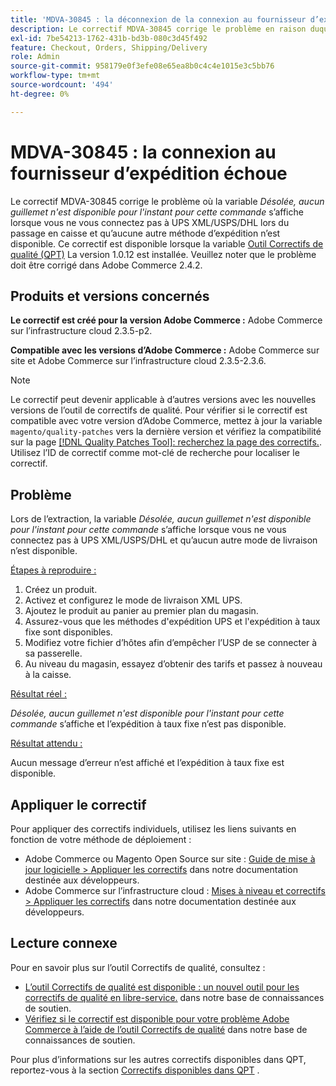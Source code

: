 ```yaml
---
title: 'MDVA-30845 : la déconnexion de la connexion au fournisseur d’expédition échoue'
description: Le correctif MDVA-30845 corrige le problème en raison duquel l’erreur *Désolé, aucun guillemet n’est disponible pour cette commande pour l’instant* s’affiche lorsque vous ne vous connectez pas à UPS XML/USPS/DHL pendant le passage en caisse, et aucune autre méthode de livraison n’est disponible. Ce correctif est disponible lorsque l’[outil de correctifs de qualité (QPT)](/help/announcements/adobe-commerce-announcements/magento-quality-patches-released-new-tool-to-self-serve-quality-patches.md) 1.0.12 est installé. Veuillez noter que le problème doit être corrigé dans Adobe Commerce 2.4.2.
exl-id: 7be54213-1762-431b-bd3b-080c3d45f492
feature: Checkout, Orders, Shipping/Delivery
role: Admin
source-git-commit: 958179e0f3efe08e65ea8b0c4c4e1015e3c5bb76
workflow-type: tm+mt
source-wordcount: '494'
ht-degree: 0%

---
```


# MDVA-30845 : la connexion au fournisseur d’expédition échoue

Le correctif MDVA-30845 corrige le problème où la variable *Désolée, aucun guillemet n&#39;est disponible pour l&#39;instant pour cette commande* s’affiche lorsque vous ne vous connectez pas à UPS XML/USPS/DHL lors du passage en caisse et qu’aucune autre méthode d’expédition n’est disponible. Ce correctif est disponible lorsque la variable [Outil Correctifs de qualité (QPT)](/help/announcements/adobe-commerce-announcements/magento-quality-patches-released-new-tool-to-self-serve-quality-patches.md) La version 1.0.12 est installée. Veuillez noter que le problème doit être corrigé dans Adobe Commerce 2.4.2.

## Produits et versions concernés

**Le correctif est créé pour la version Adobe Commerce :** Adobe Commerce sur l’infrastructure cloud 2.3.5-p2.

**Compatible avec les versions d’Adobe Commerce :** Adobe Commerce sur site et Adobe Commerce sur l’infrastructure cloud 2.3.5-2.3.6.

>[!NOTE]
>
>Le correctif peut devenir applicable à d’autres versions avec les nouvelles versions de l’outil de correctifs de qualité. Pour vérifier si le correctif est compatible avec votre version d’Adobe Commerce, mettez à jour la variable `magento/quality-patches` vers la dernière version et vérifiez la compatibilité sur la page [[!DNL Quality Patches Tool]: recherchez la page des correctifs.](https://devdocs.magento.com/quality-patches/tool.html#patch-grid). Utilisez l’ID de correctif comme mot-clé de recherche pour localiser le correctif.

## Problème

Lors de l’extraction, la variable *Désolée, aucun guillemet n&#39;est disponible pour l&#39;instant pour cette commande* s’affiche lorsque vous ne vous connectez pas à UPS XML/USPS/DHL et qu’aucun autre mode de livraison n’est disponible.

<u>Étapes à reproduire :</u>

1. Créez un produit.
1. Activez et configurez le mode de livraison XML UPS.
1. Ajoutez le produit au panier au premier plan du magasin.
1. Assurez-vous que les méthodes d&#39;expédition UPS et l&#39;expédition à taux fixe sont disponibles.
1. Modifiez votre fichier d’hôtes afin d’empêcher l’USP de se connecter à sa passerelle.
1. Au niveau du magasin, essayez d’obtenir des tarifs et passez à nouveau à la caisse.

<u>Résultat réel :</u>

*Désolée, aucun guillemet n&#39;est disponible pour l&#39;instant pour cette commande* s’affiche et l’expédition à taux fixe n’est pas disponible.

<u>Résultat attendu :</u>

Aucun message d’erreur n’est affiché et l’expédition à taux fixe est disponible.

## Appliquer le correctif

Pour appliquer des correctifs individuels, utilisez les liens suivants en fonction de votre méthode de déploiement :

* Adobe Commerce ou Magento Open Source sur site : [Guide de mise à jour logicielle > Appliquer les correctifs](https://devdocs.magento.com/guides/v2.4/comp-mgr/patching/mqp.html) dans notre documentation destinée aux développeurs.
* Adobe Commerce sur l’infrastructure cloud : [Mises à niveau et correctifs > Appliquer les correctifs](https://devdocs.magento.com/cloud/project/project-patch.html) dans notre documentation destinée aux développeurs.


## Lecture connexe

Pour en savoir plus sur l’outil Correctifs de qualité, consultez :

* [L’outil Correctifs de qualité est disponible : un nouvel outil pour les correctifs de qualité en libre-service.](/help/announcements/adobe-commerce-announcements/magento-quality-patches-released-new-tool-to-self-serve-quality-patches.md) dans notre base de connaissances de soutien.
* [Vérifiez si le correctif est disponible pour votre problème Adobe Commerce à l’aide de l’outil Correctifs de qualité](/help/support-tools/patches-available-in-qpt-tool/check-patch-for-magento-issue-with-magento-quality-patches.md) dans notre base de connaissances de soutien.

Pour plus d’informations sur les autres correctifs disponibles dans QPT, reportez-vous à la section [Correctifs disponibles dans QPT](https://support.magento.com/hc/en-us/sections/360010506631-Patches-available-in-MQP-tool-) .
